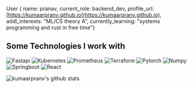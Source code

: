 User { name: pranav, 
      current_role: backend_dev,
      profile_url: [https://kumaarpranv.github.io](https://kumaarpranv.github.io),
      addl_interests: "ML/CS theory A",
      currently_learning: "systems programming and rust in free time"}

## Some Technologies I work with
![Fastapi](https://img.shields.io/badge/-Fastapi-green?style=flat-square&logo=Fastapi)
![Kubernetes](https://img.shields.io/badge/-Kubernetes-lightblue?style=flat-square&logo=Kubernetes)
![Prometheus](https://img.shields.io/badge/-Prometheus-orange?style=flat-square&logo=Prometheus)
![Terraform](https://img.shields.io/badge/-Terraform-purple?style=flat-square&logo=Terraform)
![Pytorch](https://img.shields.io/badge/-Pytorch-white?style=flat-square&logo=Pytorch)
![Numpy](https://img.shields.io/badge/-Numpy-black?style=flat-square&logo=Numpy)
![Springboot](https://img.shields.io/badge/-Springboot-green?style=flat-square&logo=Springboot)
![React](https://img.shields.io/badge/-React-blue?style=flat-square&logo=react)


![kumaarpranv's github stats](https://github-readme-stats.vercel.app/api?username=kumaarpranv)
